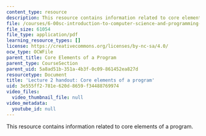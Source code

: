 ```yaml
---
content_type: resource
description: This resource contains information related to core elements of a program.
file: /courses/6-00sc-introduction-to-computer-science-and-programming-spring-2011/3e555ff2781e620d8659f34488769974_MIT6_00SCS11_lec02.pdf
file_size: 61054
file_type: application/pdf
learning_resource_types: []
license: https://creativecommons.org/licenses/by-nc-sa/4.0/
ocw_type: OCWFile
parent_title: Core Elements of a Program
parent_type: CourseSection
parent_uid: 5a8ad51b-351a-4b3f-0c09-861452ea827d
resourcetype: Document
title: 'Lecture 2 handout: Core elements of a program'
uid: 3e555ff2-781e-620d-8659-f34488769974
video_files:
  video_thumbnail_file: null
video_metadata:
  youtube_id: null
---
```

This resource contains information related to core elements of a program.